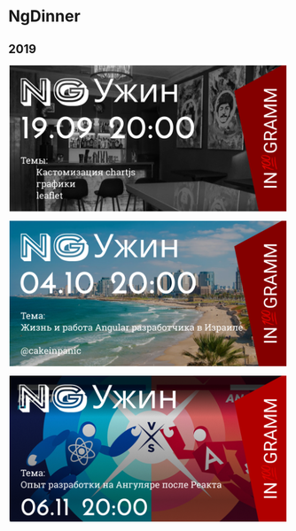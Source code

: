 # NgDinner

## 2019

<p align="center">
  <img src="https://raw.githubusercontent.com/ngDinner/Saint-Petersburg/master/images/ngDinner2.png" width="500" title="ngDinner #2">
</p>

<p align="center">
  <img src="https://raw.githubusercontent.com/ngDinner/Saint-Petersburg/master/images/ngDinner3.png" width="500" title="ngDinner #3">
</p>

<p align="center">
  <img src="https://raw.githubusercontent.com/ngDinner/Saint-Petersburg/master/images/ngDinner4.png" width="500" title="ngDinner #4">
</p>